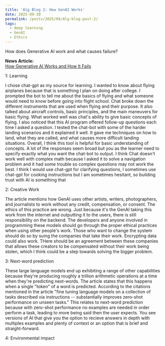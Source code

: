 ```yaml
---
title: 'Alg Blog 2: How GenAI Works'
date: 2025-09-30
permalink: /posts/2025/09/Alg-blog-post-2/
tags:
  - deep learning
  - GenAI
  - Ethics
---
```


How does Generative AI work and what causes failure? 

**News Article:**  
[How Generative AI Works and How It Fails](https://mit-serc.pubpub.org/pub/f3o5mpn6/release/1?readingCollection=3a6c54f1)

1: Learning

I chose chat-gpt as my source for learning. I wanted to know about flying airplanes because that is something I plan on doing after college. I prompted the bot to tell me about the basics of flying and what someone would need to know before going into flight school. Chat broke down the different instruments that are used when flying and their purpose. It also talked about aircraft controls, basic principles, and the main maneuvers for basic flying. What worked well was chat's ability to give basic concepts of flying. I also noticed that this AI program offered follow-up questions each time I asked a question. I tested the chat-bot with some of the harder landing scenarios and it explained it well. It gave me techniques on how to land, what they are called, and what causes more difficult landing situations. Overall, I think this tool is helpful for basic understanding of concepts. A lot of the responses seem broad but you as the learner need to specify exactly what you want the chat-bot to output. I think Chat doesn't work well with complex math because I asked it to solve a navigation problem and it had some trouble so complex questions may not work the best. I think I would use chat-gpt for clarifying questions, I sometimes use chat-gpt for cooking instructions but I am sometimes hesitant, so building trust with AI is something that

2: Creative Work 

The article mentions how GenAI uses other artists, writers, photographers, and journalists to work without any credit, compensation, or consent. The ethics of this practice are wrong. Just because it's the GenAI taking this work from the internet and outputting it to the users, there is still responsibility on the backend. The developers and anyone involved in programming these models should go through the proper ethical practices when using other people's work. Those who want to change the system should do so by suing the companies that take their work. Encrypting data could also work. THere should be an agreement between these companies that allows these creators to be compensated without their work being stolen, which I think could be a step towards solving the bigger problem.

3: Next-word prediction

These large language models end up exhibiting a range of other capabilities because they're producing roughly a trillion arithmetic operations at a time when they're predicting next-words. The article states that this happens when a single "token" of a word is predicted. According to the citations mentioned in the article "fine tuning language models on a collection of tasks described via instructions -- substantially improves zero-shot performance on unseen tasks." This relates to next-word prediction because with zero-shot performance no examples are needed in order perform a task, leading to more being said then the user expects. You see versions of AI that give you the option to recieve answers in depth with multiples examples and plenty of context or an option that is brief and straight-forward. 


4: Environmental impact


